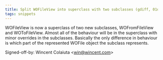 ```yaml
---
title: Split WOFileView into superclass with two subclasses (gdiff, 01d3ea9)
tags: snippets
---
```


WOFileView is now a superclass of two new subclasses, WOFromFileView and WOToFileView. Almost all of the behaviour will be in the superclass with minor overrides in the subclasses. Basically the only difference in behaviour is which part of the represented WOFile object the subclass represents.

Signed-off-by: Wincent Colaiuta &lt;win@wincent.com&gt;
